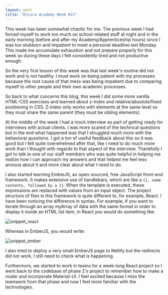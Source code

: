 ```yaml
---
layout: post
title: "Encora Academy Week #21"
--- 
```


This week has been somewhat chaotic for me. The previous week I had forced myself to work too much on school-related stuff at night and in the early morning (before and after my Academy/Apprenticeship hours) since I was too stubborn and impatient to meet a personal deadline last Monday. This made me accumulate exhaustion and not prepare properly for this week so during these days I felt consistently tired and not productive enough.

So the very first lesson of this week was that last week's routine did not work and is not healthy. I must work on being patient with my processes because the root cause of that mess was being impatient due to comparing myself to other people and their own academic processes.

So back to what concerns this blog, this week I did some more vanilla HTML-CSS exercises and learned about z-index and relative/absolute/fixed positioning in CSS. Z-index only works with elements at the same level so they must share the same parent (they must be sibling elements). 

At the middle of the week I had a mock interview as part of getting ready for interviews with actual clients. I was more scared of the technical questions but in the end what happened was that I struggled much more with the behavioral questions. I got a ton of useful feedback about this so it was good but I felt quite overwhelmed after that, like I need to do much more work than I thought with regards to that aspect of the interview. Thankfully I got to talk to one of our staff members who was quite helpful in helping me realize how I can approach my answers and that helped me feel less anxious about it and more clear about what I need to do.

I also started learning EmberJS, an open-sourced, free JavaScript front-end framework. It makes extensive use of handlebars, which are like a `{{, some contents, followed by a }}`. When the template is executed, these expressions are replaced with values from an input object. The project structure of files in this framework is quite different to, for example, React. I have been noticing the difference in syntax. For example, if you want to iterate through an array myArray of data with the same format in order to display it inside an HTML list item, in React you would do something like:

![snippet_react](https://user-images.githubusercontent.com/82424931/131424024-130e1cb4-4bbb-4d9d-97ea-72d7831d3c6c.png)

Whereas in EmberJS, you would write:

![snippet_ember](https://user-images.githubusercontent.com/82424931/131423978-50bf50fe-cbff-406f-8c9c-31f8d2685cc0.png)

I also tried to deploy a very small EmberJS page to Netlify but the redirects did not work, I still need to check what is happening.

Furthermore, we started to work in teams for a week-long React project so I went back to the codebase of phase 2's project to remember how to make a router and incorporate Material-UI. I feel excited because I miss the teamwork from that phase and now I feel more familiar with the technologies.
